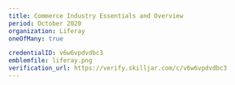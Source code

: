 ```yaml
---
title: Commerce Industry Essentials and Overview
period: October 2020
organization: Liferay
oneOfMany: true

credentialID: v6w6vpdvdbc3
emblemfile: liferay.png
verification_url: https://verify.skilljar.com/c/v6w6vpdvdbc3
---
```

